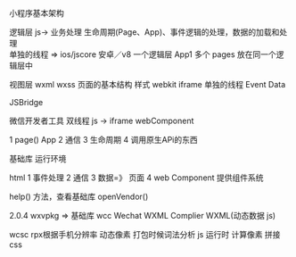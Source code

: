 小程序基本架构

逻辑层 js-> 业务处理 生命周期(Page、App)、事件逻辑的处理，数据的加载和处理\
单独的线程  => ios/jscore  安卓／v8
              一个逻辑层 App1 多个 pages 放在同一个逻辑层中

视图层  wxml wxss  页面的基本结构 样式 webkit  iframe 单独的线程  Event Data

JSBridge  

微信开发者工具
  双线程
  js -> iframe
  webComponent 


  1 page()  App
  2 通信 
  3 生命周期
  4 调用原生APi的东西

  基础库 运行环境

  html
  1 事件处理
  2 通信
  3 数据=》 页面
  4 web Component 提供组件系统

  help() 方法，查看基础库
  openVendor()  

  2.0.4 wxvpkg => 基础库
  wcc Wechat WXML Complier  WXML(动态数据 js)

  wcsc  rpx根据手机分辨率 动态像素
  打包时候词法分析 
  js 运行时 计算像素 拼接css

